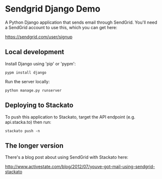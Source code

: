 # Sendgrid Django Demo 

A Python Django application that sends email through SendGrid. You'll
need a SendGrid account to use this, which you can get here:

 https://sendgrid.com/user/signup

## Local development

Install Django using 'pip' or 'pypm':

    pypm install django 

Run the server locally:

    python manage.py runserver

## Deploying to Stackato

To push this application to Stackato, target the API endpoint (e.g.
api.stacka.to) then run:

    stackato push -n

## The longer version

There's a blog post about using SendGrid with Stackato here:

 http://www.activestate.com/blog/2012/07/youve-got-mail-using-sendgrid-stackato 

